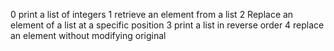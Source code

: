 0 print a list of integers
1 retrieve an element from a list
2 Replace an element of a list at a specific position
3 print a list in reverse order
4 replace an element without modifying original
